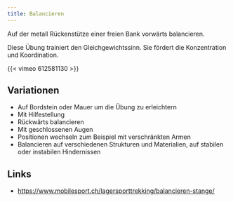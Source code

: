 ```yaml
---
title: Balancieren
---
```

Auf der metall Rückenstütze einer freien Bank vorwärts balancieren.
 
Diese Übung trainiert den Gleichgewichtssinn. Sie fördert die Konzentration und Koordination.

{{< vimeo 612581130 >}}
 
## Variationen

- Auf Bordstein oder Mauer um die Übung zu erleichtern
- Mit Hilfestellung
- Rückwärts balancieren
- Mit geschlossenen Augen
- Positionen wechseln zum Beispiel mit verschränkten Armen
- Balancieren auf verschiedenen Strukturen und Materialien, auf stabilen oder instabilen Hindernissen
 
## Links

- https://www.mobilesport.ch/lagersporttrekking/balancieren-stange/
